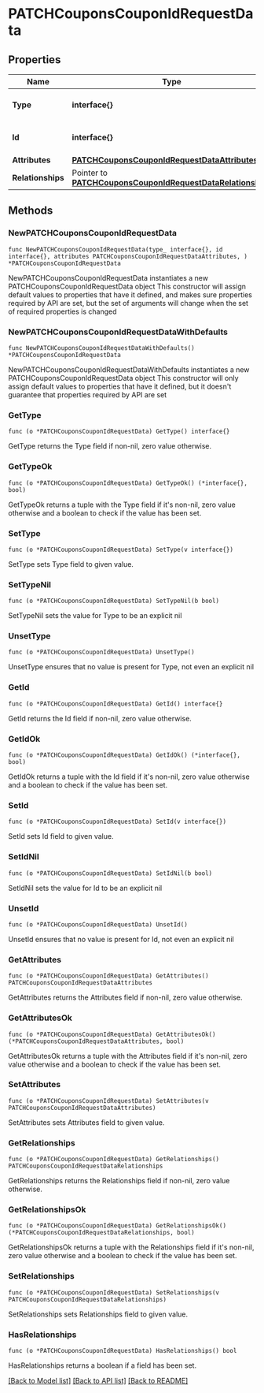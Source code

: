 # PATCHCouponsCouponIdRequestData

## Properties

Name | Type | Description | Notes
------------ | ------------- | ------------- | -------------
**Type** | **interface{}** | The resource&#39;s type | 
**Id** | **interface{}** | The resource&#39;s id | 
**Attributes** | [**PATCHCouponsCouponIdRequestDataAttributes**](PATCHCouponsCouponIdRequestDataAttributes.md) |  | 
**Relationships** | Pointer to [**PATCHCouponsCouponIdRequestDataRelationships**](PATCHCouponsCouponIdRequestDataRelationships.md) |  | [optional] 

## Methods

### NewPATCHCouponsCouponIdRequestData

`func NewPATCHCouponsCouponIdRequestData(type_ interface{}, id interface{}, attributes PATCHCouponsCouponIdRequestDataAttributes, ) *PATCHCouponsCouponIdRequestData`

NewPATCHCouponsCouponIdRequestData instantiates a new PATCHCouponsCouponIdRequestData object
This constructor will assign default values to properties that have it defined,
and makes sure properties required by API are set, but the set of arguments
will change when the set of required properties is changed

### NewPATCHCouponsCouponIdRequestDataWithDefaults

`func NewPATCHCouponsCouponIdRequestDataWithDefaults() *PATCHCouponsCouponIdRequestData`

NewPATCHCouponsCouponIdRequestDataWithDefaults instantiates a new PATCHCouponsCouponIdRequestData object
This constructor will only assign default values to properties that have it defined,
but it doesn't guarantee that properties required by API are set

### GetType

`func (o *PATCHCouponsCouponIdRequestData) GetType() interface{}`

GetType returns the Type field if non-nil, zero value otherwise.

### GetTypeOk

`func (o *PATCHCouponsCouponIdRequestData) GetTypeOk() (*interface{}, bool)`

GetTypeOk returns a tuple with the Type field if it's non-nil, zero value otherwise
and a boolean to check if the value has been set.

### SetType

`func (o *PATCHCouponsCouponIdRequestData) SetType(v interface{})`

SetType sets Type field to given value.


### SetTypeNil

`func (o *PATCHCouponsCouponIdRequestData) SetTypeNil(b bool)`

 SetTypeNil sets the value for Type to be an explicit nil

### UnsetType
`func (o *PATCHCouponsCouponIdRequestData) UnsetType()`

UnsetType ensures that no value is present for Type, not even an explicit nil
### GetId

`func (o *PATCHCouponsCouponIdRequestData) GetId() interface{}`

GetId returns the Id field if non-nil, zero value otherwise.

### GetIdOk

`func (o *PATCHCouponsCouponIdRequestData) GetIdOk() (*interface{}, bool)`

GetIdOk returns a tuple with the Id field if it's non-nil, zero value otherwise
and a boolean to check if the value has been set.

### SetId

`func (o *PATCHCouponsCouponIdRequestData) SetId(v interface{})`

SetId sets Id field to given value.


### SetIdNil

`func (o *PATCHCouponsCouponIdRequestData) SetIdNil(b bool)`

 SetIdNil sets the value for Id to be an explicit nil

### UnsetId
`func (o *PATCHCouponsCouponIdRequestData) UnsetId()`

UnsetId ensures that no value is present for Id, not even an explicit nil
### GetAttributes

`func (o *PATCHCouponsCouponIdRequestData) GetAttributes() PATCHCouponsCouponIdRequestDataAttributes`

GetAttributes returns the Attributes field if non-nil, zero value otherwise.

### GetAttributesOk

`func (o *PATCHCouponsCouponIdRequestData) GetAttributesOk() (*PATCHCouponsCouponIdRequestDataAttributes, bool)`

GetAttributesOk returns a tuple with the Attributes field if it's non-nil, zero value otherwise
and a boolean to check if the value has been set.

### SetAttributes

`func (o *PATCHCouponsCouponIdRequestData) SetAttributes(v PATCHCouponsCouponIdRequestDataAttributes)`

SetAttributes sets Attributes field to given value.


### GetRelationships

`func (o *PATCHCouponsCouponIdRequestData) GetRelationships() PATCHCouponsCouponIdRequestDataRelationships`

GetRelationships returns the Relationships field if non-nil, zero value otherwise.

### GetRelationshipsOk

`func (o *PATCHCouponsCouponIdRequestData) GetRelationshipsOk() (*PATCHCouponsCouponIdRequestDataRelationships, bool)`

GetRelationshipsOk returns a tuple with the Relationships field if it's non-nil, zero value otherwise
and a boolean to check if the value has been set.

### SetRelationships

`func (o *PATCHCouponsCouponIdRequestData) SetRelationships(v PATCHCouponsCouponIdRequestDataRelationships)`

SetRelationships sets Relationships field to given value.

### HasRelationships

`func (o *PATCHCouponsCouponIdRequestData) HasRelationships() bool`

HasRelationships returns a boolean if a field has been set.


[[Back to Model list]](../README.md#documentation-for-models) [[Back to API list]](../README.md#documentation-for-api-endpoints) [[Back to README]](../README.md)


